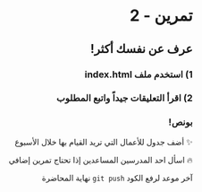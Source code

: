 <div dir=rtl>
  
#  تمرين - 2
## عرف عن نفسك أكثر!

### 1) استخدم ملف index.html

### 2) اقرأ التعليقات جيداً واتبع المطلوب

### بونص!

✨
أضف جدول للأعمال التي تريد القيام بها خلال الأسبوع

🔥
اسأل احد المدرسين المساعدين إذا تحتاج تمرين إضافي

آخر موعد لرفع الكود `git push`
نهاية المحاضرة

</div>
